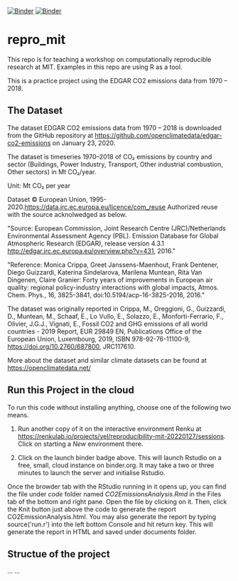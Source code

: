 [![Binder](https://mybinder.org/badge_logo.svg)](https://mybinder.org/v2/gh/YeLibrarian/repro_mit_20200123/master?urlpath=rstudio)
[![Binder](https://mybinder.org/badge_logo.svg)](https://mybinder.org/v2/gh/YeLibrarian/repro_mit/master?urlpath=rstudio)

# repro_mit
This repo is for teaching a workshop on computationally reproducible research at MIT. Examples in this repo are using R as a tool. 


This is a practice project using the EDGAR CO2 emissions data from 1970 – 2018. 



## The Dataset
The dataset EDGAR CO2 emissions data from 1970 – 2018 is downloaded from the GitHub repository at <https://github.com/openclimatedata/edgar-co2-emissions> on January 23, 2020. 

The dataset is timeseries 1970–2018 of CO₂ emissions by country and sector (Buildings, Power Industry, Transport, Other industrial combustion, Other sectors) in Mt CO₂/year.

Unit: Mt CO₂ per year

Dataset © European Union, 1995-2020.<https://data.jrc.ec.europa.eu/licence/com_reuse> Authorized reuse with the source acknolwedged as below. 

"Source: European Commission, Joint Research Centre (JRC)/Netherlands Environmental Assessment Agency (PBL). Emission Database for Global Atmospheric Research (EDGAR), release version 4.3.1 http://edgar.jrc.ec.europa.eu/overview.php?v=431, 2016."

"Reference: Monica Crippa, Greet Janssens-Maenhout, Frank Dentener, Diego Guizzardi, Katerina Sindelarova, Marilena Muntean, Rita Van Dingenen, Claire Granier: Forty years of improvements in European air quality: regional policy-industry interactions with global impacts, Atmos. Chem. Phys., 16, 3825-3841, doi:10.5194/acp-16-3825-2016, 2016."

The dataset was originally reported in Crippa, M., Oreggioni, G., Guizzardi, D., Muntean, M., Schaaf, E., Lo Vullo, E., Solazzo, E., Monforti-Ferrario, F., Olivier, J.G.J., Vignati, E., Fossil CO2 and GHG emissions of all world countries - 2019 Report, EUR 29849 EN, Publications Office of the European Union, Luxembourg, 2019, ISBN 978-92-76-11100-9, <https://doi.org/10.2760/687800>, JRC117610.

More about the dataset and similar climate datasets can be found at <https://openclimatedata.net/>

## Run this Project in the cloud
To run this code without installing anything, choose one of the following two means. 

1. Run another copy of it on the interactive environment Renku at <https://renkulab.io/projects/yel/reproducibility-mit-20220127/sessions>. Click on starting a *New* environment there.   

2. Click on the launch binder badge above. This will launch Rstudio on a free, small, cloud instance on binder.org. It may take a two or three minutes to launch the server and initialise Rstudio. 

Once the browder tab with the RStudio running in it opens up, you can find the file under *code* folder named *CO2EmissionsAnalysis.Rmd* in the Files tab of the bottom and right pane. Open the file by clicking on it. Then, click the Knit button just above the code to generate the report CO2EmissionAnalysis.html. You may also generate the report by typing source('run.r') into the left bottom Console and hit return key. This will generate the report in HTML and saved under documents folder. 



## Structue of the project
... ...



